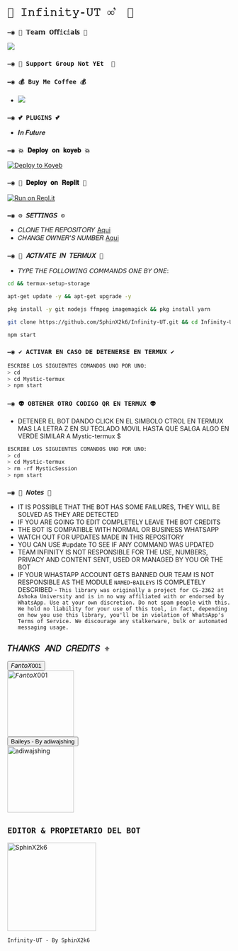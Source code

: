 # `🧿 𝙸𝚗𝚏𝚒𝚗𝚒𝚝𝚢-𝚄𝚃 ∞͛  💫` 



### `—◉ 🔗 𝕋𝕖𝕒𝕞 𝕆𝕗𝕗𝕚𝕔𝕚𝕒𝕝𝕤 🔗`

<a href="https://undertaker1.carrd.co/" target="blank"><img src="https://img.shields.io/badge/Creator Profile-206EC8?style=for-the-badge&logo=discord&logoColor=white" /></a> 

### `—◉ 💟 Support Group Not YEt  💟`

### `—◉ 💰 Buy Me Coffee 💰`

-  <a href="https://bmc.link/arisenpaii" target="blank"><img src="https://www.buymeacoffee.com/assets/img/guidelines/download-assets-sm-1.svg" /></a> 

### `—◉ 💕 PLUGINS 💕`

- 𝑰𝒏 𝑭𝒖𝒕𝒖𝒓𝒆
  
### `—◉ 💥 𝐃𝐞𝐩𝐥𝐨𝐲 𝐨𝐧 𝐤𝐨𝐲𝐞𝐛 💥`

[![Deploy to Koyeb](https://www.koyeb.com/static/images/deploy/button.svg)](https://app.koyeb.com/deploy?type=git&repository=https://github.com/SphinX2k6/Infinity-UT&branch=master&name=infinity-ut)

### `—◉ 🌌 𝐃𝐞𝐩𝐥𝐨𝐲 𝐨𝐧 𝐑𝐞𝐩𝐥𝐢𝐭 🌌`

[![Run on Repl.it](https://repl.it/badge/github/SphinX2k6/Infinity-UT)](https://repl.it/github/SphinX2k6/Infinity-UT) 

### `—◉ ⚙️ 𝘚𝘌𝘛𝘛𝘐𝘕𝘎𝘚 ⚙️`
- 𝐶𝐿𝑂𝑁𝐸 𝑇𝐻𝐸 𝑅𝐸𝑃𝑂𝑆𝐼𝑇𝑂𝑅𝑌 [Aqui](https://github.com/SphinX2k6/Infinity-UT/fork)
- 𝐶𝐻𝐴𝑁𝐺𝐸 𝑂𝑊𝑁𝐸𝑅'𝑆 𝑁𝑈𝑀𝐵𝐸𝑅 [Aqui](https://github.com/SphinX2k6/Infinity-UT/blob/master/Configurations.js)

### `—◉ 👾 𝐴𝐶𝑇𝐼𝑉𝐴𝑇𝐸 𝐼𝑁 𝑇𝐸𝑅𝑀𝑈𝑋 👾` 
- 𝘛𝘠𝘗𝘌 𝘛𝘏𝘌 𝘍𝘖𝘓𝘓𝘖𝘞𝘐𝘕𝘎 𝘊𝘖𝘔𝘔𝘈𝘕𝘋𝘚 𝘖𝘕𝘌 𝘉𝘠 𝘖𝘕𝘌:
```bash
cd && termux-setup-storage
```

```bash
apt-get update -y && apt-get upgrade -y
```

```bash
pkg install -y git nodejs ffmpeg imagemagick && pkg install yarn
```

```bash
git clone https://github.com/SphinX2k6/Infinity-UT.git && cd Infinity-UT
```

```bash
npm start
```

### `—◉ ✔️ ACTIVAR EN CASO DE DETENERSE EN TERMUX ✔️`
```bash
ESCRIBE LOS SIGUIENTES COMANDOS UNO POR UNO:
> cd 
> cd Mystic-termux
> npm start
```

### `—◉ 👽 OBTENER OTRO CODIGO QR EN TERMUX 👽`
- DETENER EL BOT DANDO CLICK EN EL SIMBOLO CTROL EN TERMUX MAS LA LETRA Z EN SU TECLADO MOVIL HASTA QUE SALGA ALGO EN VERDE SIMILAR A Mystic-termux $  
```bash
ESCRIBE LOS SIGUIENTES COMANDOS UNO POR UNO:
> cd 
> cd Mystic-termux
> rm -rf MysticSession
> npm start
```

### `—◉ 📝 𝘕𝘰𝘵𝘦𝘴 📝`
- IT IS POSSIBLE THAT THE BOT HAS SOME FAILURES, THEY WILL BE SOLVED AS THEY ARE DETECTED
- IF YOU ARE GOING TO EDIT COMPLETELY LEAVE THE BOT CREDITS 
- THE BOT IS COMPATIBLE WITH NORMAL OR BUSINESS WHATSAPP
- WATCH OUT FOR UPDATES MADE IN THIS REPOSITORY
- YOU CAN USE #update TO SEE IF ANY COMMAND WAS UPDATED 
- TEAM INFINITY IS NOT RESPONSIBLE FOR THE USE, NUMBERS, PRIVACY AND CONTENT SENT, USED OR MANAGED BY YOU OR THE BOT
- IF YOUR WHASTAPP ACCOUNT GETS BANNED OUR TEAM IS NOT RESPONSIBLE AS THE MODULE `NAMED`-`BAILEYS` IS COMPLETELY DESCRIBED - `This library was originally a project for CS-2362 at Ashoka University and is in no way affiliated with or endorsed by WhatsApp. Use at your own discretion. Do not spam people with this. We hold no liability for your use of this tool, in fact, depending on how you use this library, you'll be in violation of WhatsApp's Terms of Service. We discourage any stalkerware, bulk or automated messaging usage.`

## `𝑇𝐻𝐴𝑁𝐾𝑆 𝐴𝑁𝐷 𝐶𝑅𝐸𝐷𝐼𝑇𝑆 ⚜` 
<div><button id="boton" type="button"> 𝘍𝘢𝘯𝘵𝘰𝘟001 </button></div>
<a href="https://github.com/FantoX001"><img src="https://avatars.githubusercontent.com/u/96835724?v=4" width="150" height="150" alt="𝘍𝘢𝘯𝘵𝘰𝘟001"/></a>
<div><button id="boton" type="button">Baileys - By adiwajshing</button></div>
<a href="https://github.com/adiwajshing/Baileys"><img src="https://github.com/adiwajshing.png" width="150" height="150" alt="adiwajshing"/></a>

## `EDITOR & PROPIETARIO DEL BOT` 
<a href="https://github.com/SphinX2k6"><img src="https://scontent.fccu2-2.fna.fbcdn.net/v/t39.30808-1/355465381_580703857589969_466526038672546111_n.jpg?stp=dst-jpg_p160x160&_nc_cat=107&ccb=1-7&_nc_sid=7206a8&_nc_ohc=nINoopdvB4gAX-aDvoU&_nc_ht=scontent.fccu2-2.fna&oh=00_AfBCnxnohb8yEqrYtzDgbXW_CFfpEqxBUhKxpbIwKqmJpw&oe=64B9B62B" width="200" height="200" alt="SphinX2k6"/></a>
  
`Infinity-UT - By SphinX2k6`
